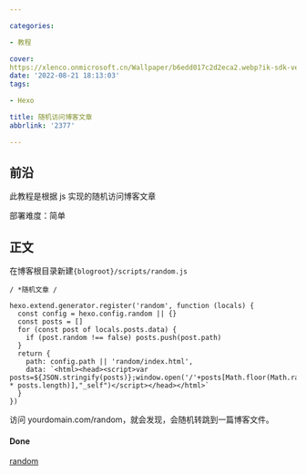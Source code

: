 ```yaml
---

categories:

- 教程

cover: 
https://xlenco.onmicrosoft.cn/Wallpaper/b6edd017c2d2eca2.webp?ik-sdk-version=javascript-1.4.3&updatedAt=1671335568678
date: '2022-08-21 18:13:03'
tags:

- Hexo

title: 随机访问博客文章
abbrlink: '2377'

---
```


## 前沿

此教程是根据 js 实现的随机访问博客文章

部署难度：简单

## 正文

在博客根目录新建`{blogroot}/scripts/random.js`

```
/ *随机文章 /

hexo.extend.generator.register('random', function (locals) {
  const config = hexo.config.random || {}
  const posts = []
  for (const post of locals.posts.data) {
    if (post.random !== false) posts.push(post.path)
  }
  return {
    path: config.path || 'random/index.html',
    data: `<html><head><script>var posts=${JSON.stringify(posts)};window.open('/'+posts[Math.floor(Math.random() * posts.length)],"_self")</script></head></html>`
  }
})
```

访问 yourdomain.com/random，就会发现，会随机转跳到一篇博客文件。

#### Done

[random](https://xlenco.eu.org/random)
